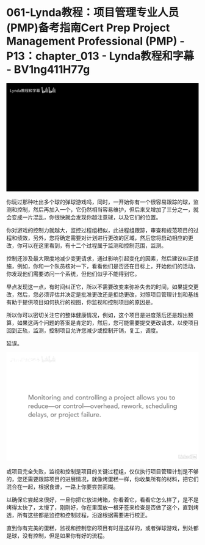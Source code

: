 # 061-Lynda教程：项目管理专业人员(PMP)备考指南Cert Prep Project Management Professional (PMP) - P13：chapter_013 - Lynda教程和字幕 - BV1ng411H77g

![](img/79fec9b916d267bd95d6c10affa0c3b9_0.png)

你玩过那种吐出多个球的弹球游戏吗，同时，一开始你有一个很容易跟踪的球，监测和控制，然后再加入一个，它仍然相当容易维护，但后来又增加了三分之一，就会变成一片混乱，你很快就会发现你越注意球，以及它们的位置。

你对游戏的控制力就越大，监控过程组相似，此进程组跟踪，审查和规范项目的过程和绩效，另外，您将确定需要对计划进行更改的区域，然后您将启动相应的更改，你可以在这里看到，有十二个过程属于监测和控制范围，监测。

控制还涉及最大限度地减少变更请求，通过影响引起变化的因素，然后建议纠正措施，例如，你和一个队员核对一下，看看他们是否还在目标上，开始他们的活动，你发现他们需要访问一个系统，但他们似乎不能得到它。

早点发现这一点，有时间纠正它，所以不需要改变来弥补失去的时间，如果提交更改，然后，您必须评估并决定是批准更改还是拒绝更改，对照项目管理计划和基线有助于提供项目如何执行的视图，你监视和控制项目的原因是。

所以你可以密切关注它的整体健康情况，例如，这个项目是进度落后还是超出预算，如果这两个问题的答案是肯定的，然后，您可能需要提交更改请求，以使项目回到正轨，监测，控制项目允许您减少或控制开销，复工，调度。

延误。

![](img/79fec9b916d267bd95d6c10affa0c3b9_2.png)

或项目完全失败，监视和控制是项目的关键过程组，仅仅执行项目管理计划是不够的，您还需要跟踪项目的进展情况，就像烤蛋糕一样，你收集所有的材料，把它们混合在一起，根据食谱，一路上你要尝尝面糊。

以确保它尝起来很好，一旦你把它放进烤箱，你看着它，看看它怎么样了，是不是烤得太快了，太慢了，刚刚好，你在里面放一根牙签来检查是否做了这个，直到烤透，所有这些都是监控和控制过程，沿途根据需要进行校正。

直到你有完美的蛋糕，监视和控制您的项目有时是这样的，或者弹球游戏，到处都是球，没有控制，但是如果你有好的流程。

